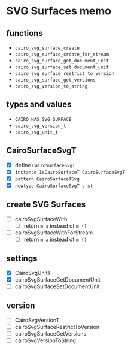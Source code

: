 SVG Surfaces memo
=================

functions
---------

* `cairo_svg_surface_create`
* `cairo_svg_surface_create_for_stream`
* `cairo_svg_surface_get_document_unit`
* `cairo_svg_surface_set_document_unit`
* `cairo_svg_surface_restrict_to_version`
* `cairo_svg_surface_get_versions`
* `cairo_svg_version_to_string`

types and values
-----------------

* `CAIRO_HAS_SVG_SURFACE`
* `cairo_svg_version_t`
* `cairo_svg_unit_t`

CairoSurfaceSvgT
----------------

* [x]  define `CairoSurfaceSvgT`
* [x] `instance IsCairoSurfaceT CairoSurfaceSvgT`
* [x] `pattern CairoSurfaceTSvg`
* [x] `newtype CairoSurfaceSvgT s st`

create SVG Surfaces
--------------------

* [ ] cairoSvgSurfaceWith
	+ [ ] return `m a` instead of `m ()`
* [ ] cairoSvgSurfaceWithForStream
	+ [ ] return `m a` instead of `m ()`

settings
--------

* [x] CairoSvgUnitT
* [x] cairoSvgSurfaceGetDocumentUnit
* [ ] cairoSvgSurfaceSetDocumentUnit

version
-------

* [ ] CairoSvgVersionT
* [ ] cairoSvgSurfaceRestrictToVersion
* [ ] cairoSvgSurfaceGetVersions
* [ ] cairoSvgVersionToString
